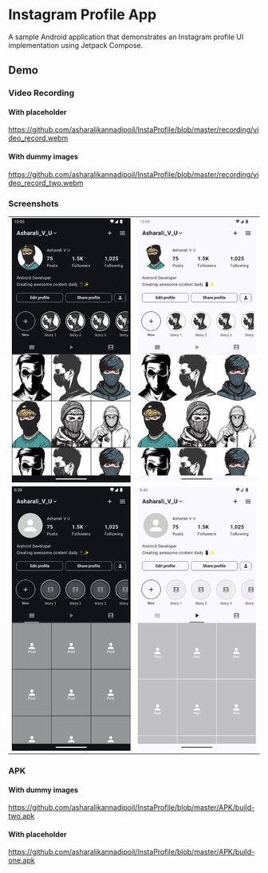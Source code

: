 # Instagram Profile App

A sample Android application that demonstrates an Instagram profile UI implementation using Jetpack
Compose.

## Demo

### Video Recording

#### With placeholder
https://github.com/asharalikannadipoil/InstaProfile/blob/master/recording/video_record.webm
#### With dummy images
https://github.com/asharalikannadipoil/InstaProfile/blob/master/recording/video_record_two.webm

### Screenshots


<div align="center">
  <table>
    <tr>
      <td><img src="screenshots/Screenshot_three.png" alt="Screenshot 3" width="300"/></td>
      <td><img src="screenshots/Screenshot_four.png" alt="Screenshot 4" width="300"/></td>
    </tr>
    <tr>
      <td><img src="screenshots/Screenshot_one.png" alt="Screenshot 1" width="300"/></td>
      <td><img src="screenshots/Screenshot_two.png" alt="Screenshot 2" width="300"/></td>
    </tr>
  </table>
</div>

### APK

#### With dummy images
https://github.com/asharalikannadipoil/InstaProfile/blob/master/APK/build-two.apk
#### With placeholder 
https://github.com/asharalikannadipoil/InstaProfile/blob/master/APK/build-one.apk


